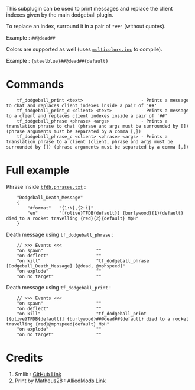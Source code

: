 This subplugin can be used to print messages and replace the client indexes given by the main dodgeball plugin.

To replace an index, surround it in a pair of `"##"` (without quotes). 

Example : `##@dead##`

Colors are supported as well (uses [`multicolors.inc`](https://github.com/Bara/Multi-Colors/blob/master/addons/sourcemod/scripting/include/multicolors.inc) to compile).

Example : `{steelblue}##@dead##{default}`

# Commands
```
	tf_dodgeball_print <text>                      - Prints a message to chat and replaces client indexes inside a pair of '##'
	tf_dodgeball_print_c <client> <text>           - Prints a message to a client and replaces client indexes inside a pair of '##'
	tf_dodgeball_phrase <phrase> <args>            - Prints a translation phrase to chat (phrase and args must be surrounded by []) (phrase arguments must be separated by a comma [,])
	tf_dodgeball_phrase_c <client> <phrase> <args> - Prints a translation phrase to a client (client, phrase and args must be surrounded by []) (phrase arguments must be separated by a comma [,])
```

# Full example

Phrase inside [`tfdb.phrases.txt`](https://github.com/x07x08/TF2-Dodgeball-Modified/blob/main/TF2Dodgeball/addons/sourcemod/translations/tfdb.phrases.txt) :

```
	"Dodgeball_Death_Message"
	{
		"#format"	"{1:N},{2:i}"
		"en"		"[{olive}TFDB{default}] {burlywood}{1}{default} died to a rocket travelling {red}{2}{default} MpH"
	}
```

Death message using `tf_dodgeball_phrase` :

```
	// >>> Events <<<
	"on spawn"                    ""
	"on deflect"                  ""
	"on kill"                     "tf_dodgeball_phrase [Dodgeball_Death_Message] [@dead, @mphspeed]"
	"on explode"                  ""
	"on no target"                ""
```

Death message using `tf_dodgeball_print` :

```
	// >>> Events <<<
	"on spawn"                    ""
	"on deflect"                  ""
	"on kill"                     "tf_dodgeball_print [{olive}TFDB{default}] {burlywood}##@dead##{default} died to a rocket travelling {red}@mphspeed{default} MpH"
	"on explode"                  ""
	"on no target"                ""
```

# Credits
1. Smlib : [GitHub Link](https://github.com/bcserv/smlib)
2. Print by Matheus28 : [AlliedMods Link](https://forums.alliedmods.net/showthread.php?p=1363600)
